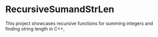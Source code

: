 # RecursiveSumandStrLen

This project showcases recursive functions for summing integers and finding string length in C++,
